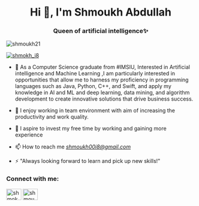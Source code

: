 <h1 align="center">Hi 👋, I'm Shmoukh Abdullah</h1>
<h3 align="center">Queen of artificial intelligence✨</h3>

<p align="left"> <img src="https://komarev.com/ghpvc/?username=shmoukh21&label=Profile%20views&color=0e75b6&style=flat" alt="shmoukh21" /> </p>

<p align="left"> <a href="https://twitter.com/shmokh_i8" target="blank"><img src="https://img.shields.io/twitter/follow/shmokh_i8?logo=twitter&style=for-the-badge" alt="shmokh_i8" /></a> </p>

- 🔭 As a Computer Science graduate from #IMSIU, Interested in Artificial intelligence and Machine Learning ,I am particularly interested in opportunities that allow me to harness my proficiency in programming languages such as Java, Python, C++, and Swift, and apply my knowledge in Al and ML and deep learning, data mining, and algorithm development to create innovative solutions that drive business success.

- 🌱 I enjoy working in team environment with aim of increasing the productivity and work quality.

- 🤝 I aspire to invest my free time by working and gaining more experience

- 📫 How to reach me *shmoukh00i8@gmail.com*

- ⚡ "Always looking forward to learn and pick up new skills!"

<h3 align="left">Connect with me:</h3>
<p align="left">
<a href="https://twitter.com/shmokh_i8" target="blank"><img align="center" src="https://raw.githubusercontent.com/rahuldkjain/github-profile-readme-generator/master/src/images/icons/Social/twitter.svg" alt="shmokh_i8" height="30" width="40" /></a>
<a href="https://linkedin.com/in/shmoukh abdullah" target="blank"><img align="center" src="https://raw.githubusercontent.com/rahuldkjain/github-profile-readme-generator/master/src/images/icons/Social/linked-in-alt.svg" alt="shmoukh abdullah" height="30" width="40" /></a>
</p>
